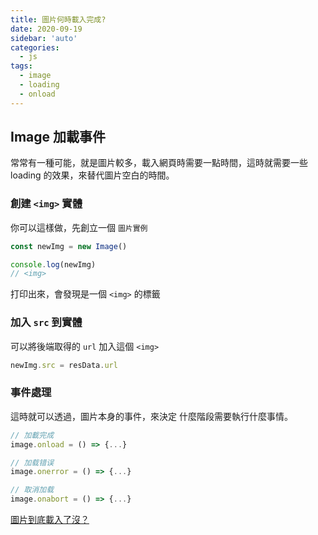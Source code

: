 ```yaml
---
title: 圖片何時載入完成?
date: 2020-09-19
sidebar: 'auto'
categories:
  - js
tags:
  - image
  - loading
  - onload
---
```


## Image 加載事件

常常有一種可能，就是圖片較多，載入網頁時需要一點時間，這時就需要一些 loading 的效果，來替代圖片空白的時間。

### 創建 `<img>` 實體

你可以這樣做，先創立一個 `圖片實例`

```js
const newImg = new Image()

console.log(newImg)
// <img>
```

打印出來，會發現是一個 `<img>` 的標籤

### 加入 `src` 到實體

可以將後端取得的 `url` 加入這個 `<img>`

```js
newImg.src = resData.url
```

### 事件處理

這時就可以透過，圖片本身的事件，來決定 什麼階段需要執行什麼事情。

```js
// 加載完成
image.onload = () => {...}

// 加载错误
image.onerror = () => {...}

// 取消加载
image.onabort = () => {...}
```

[圖片到底載入了沒？](http://otischou.tw/notes/2017/01/01/detect-is-image-loaded.html)
